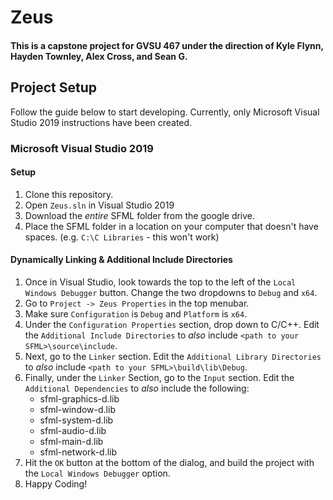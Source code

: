 # Zeus
#### This is a capstone project for GVSU 467 under the direction of Kyle Flynn, Hayden Townley, Alex Cross, and Sean G.

## Project Setup
Follow the guide below to start developing. Currently, only Microsoft Visual Studio 2019 instructions have been created.

### Microsoft Visual Studio 2019
#### Setup
1. Clone this repository.
2. Open `Zeus.sln` in Visual Studio 2019
3. Download the *entire* SFML folder from the google drive.
4. Place the SFML folder in a location on your computer that doesn't have spaces. (e.g. `C:\C Libraries` - this won't work)

#### Dynamically Linking & Additional Include Directories
1. Once in Visual Studio, look towards the top to the left of the `Local Windows Debugger` button. Change the two dropdowns to `Debug` and `x64`.
2. Go to `Project -> Zeus Properties` in the top menubar.
3. Make sure `Configuration` is `Debug` and `Platform` is `x64`.
4. Under the `Configuration Properties` section, drop down to C/C++. Edit the `Additional Include Directories` to *also* include `<path to your SFML>\source\include`.
5. Next, go to the `Linker` section. Edit the `Additional Library Directories` to *also* include `<path to your SFML>\build\lib\Debug`.
6. Finally, under the `Linker` Section, go to the `Input` section. Edit the `Additional Dependencies` to *also* include the following:
    * sfml-graphics-d.lib
    * sfml-window-d.lib
    * sfml-system-d.lib
    * sfml-audio-d.lib
    * sfml-main-d.lib
    * sfml-network-d.lib
7. Hit the `OK` button at the bottom of the dialog, and build the project with the `Local Windows Debugger` option.
8. Happy Coding!
